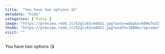 ```yaml
---
title:  "You have two options 😘"
metadate: "hide"
categories: [ Pussy ]
image: "https://preview.redd.it/52glc63cmdm51.jpg?auto=webp&s=b00e7e31701f4bbcdded286487b71deb2732e951"
thumb: "https://preview.redd.it/52glc63cmdm51.jpg?width=1080&crop=smart&auto=webp&s=7cf62ecb337328756de8bab0cad77794893a01b4"
visit: ""
---
```

You have two options 😘
